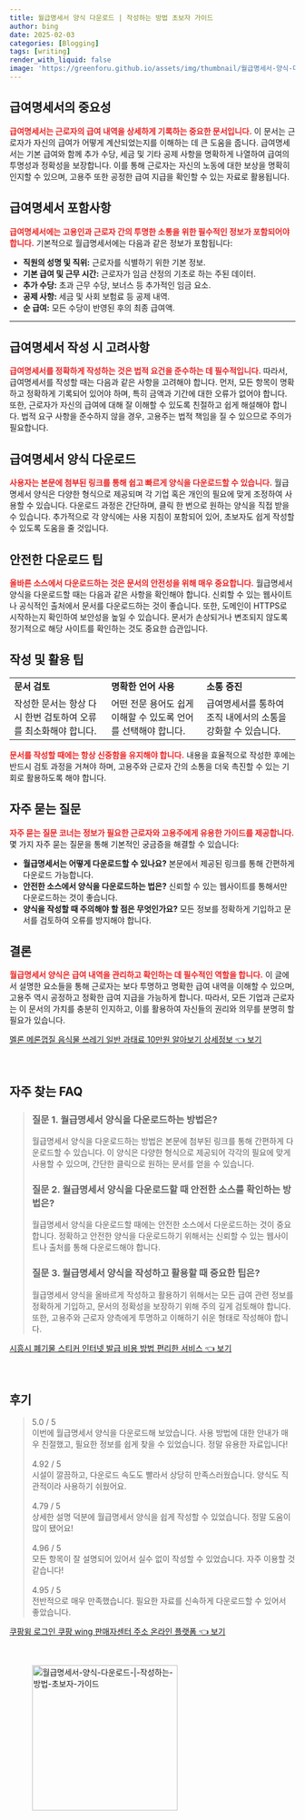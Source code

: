 ```yaml
---
title: 월급명세서 양식 다운로드 | 작성하는 방법 초보자 가이드
author: bing
date: 2025-02-03
categories: [Blogging]
tags: [writing]
render_with_liquid: false
image: 'https://greenforu.github.io/assets/img/thumbnail/월급명세서-양식-다운로드-|-작성하는-방법-초보자-가이드.webp'
---
```



<h2 id='급여명세서의 중요성'>급여명세서의 중요성</h2>

<p><b><span style="color: #ee2323;">급여명세서는 근로자의 급여 내역을 상세하게 기록하는 중요한 문서입니다.</span></b> 이 문서는 근로자가 자신의 급여가 어떻게 계산되었는지를 이해하는 데 큰 도움을 줍니다. 급여명세서는 기본 급여와 함께 추가 수당, 세금 및 기타 공제 사항을 명확하게 나열하여 급여의 투명성과 정확성을 보장합니다. 이를 통해 근로자는 자신의 노동에 대한 보상을 명확히 인지할 수 있으며, 고용주 또한 공정한 급여 지급을 확인할 수 있는 자료로 활용됩니다.</p>

<h2 id='급여명세서 포함사항'>급여명세서 포함사항</h2>

<p><b><span style="color: #ee2323;">급여명세서에는 고용인과 근로자 간의 투명한 소통을 위한 필수적인 정보가 포함되어야 합니다.</span></b> 기본적으로 월급명세서에는 다음과 같은 정보가 포함됩니다:</p>

<ul>
    <li><b>직원의 성명 및 직위:</b> 근로자를 식별하기 위한 기본 정보.</li>
    <li><b>기본 급여 및 근무 시간:</b> 근로자가 임금 산정의 기초로 하는 주된 데이터.</li>
    <li><b>추가 수당:</b> 초과 근무 수당, 보너스 등 추가적인 임금 요소.</li>
    <li><b>공제 사항:</b> 세금 및 사회 보험료 등 공제 내역.</li>
    <li><b>순 급여:</b> 모든 수당이 반영된 후의 최종 급여액.</li>
</ul>

<hr />

<h2 id='급여명세서 작성 시 고려사항'>급여명세서 작성 시 고려사항</h2>

<p><b><span style="color: #ee2323;">급여명세서를 정확하게 작성하는 것은 법적 요건을 준수하는 데 필수적입니다.</span></b> 따라서, 급여명세서를 작성할 때는 다음과 같은 사항을 고려해야 합니다. 먼저, 모든 항목이 명확하고 정확하게 기록되어 있어야 하며, 특히 금액과 기간에 대한 오류가 없어야 합니다. 또한, 근로자가 자신의 급여에 대해 잘 이해할 수 있도록 친절하고 쉽게 해설해야 합니다. 법적 요구 사항을 준수하지 않을 경우, 고용주는 법적 책임을 질 수 있으므로 주의가 필요합니다.</p>

<h2 id='급여명세서 양식 다운로드'>급여명세서 양식 다운로드</h2>

<p><b><span style="color: #ee2323;">사용자는 본문에 첨부된 링크를 통해 쉽고 빠르게 양식을 다운로드할 수 있습니다.</span></b> 월급명세서 양식은 다양한 형식으로 제공되며 각 기업 혹은 개인의 필요에 맞게 조정하여 사용할 수 있습니다. 다운로드 과정은 간단하며, 클릭 한 번으로 원하는 양식을 직접 받을 수 있습니다. 추가적으로 각 양식에는 사용 지침이 포함되어 있어, 초보자도 쉽게 작성할 수 있도록 도움을 줄 것입니다.</p>

<h2 id='안전한 다운로드 팁'>안전한 다운로드 팁</h2>

<p><b><span style="color: #ee2323;">올바른 소스에서 다운로드하는 것은 문서의 안전성을 위해 매우 중요합니다.</span></b> 월급명세서 양식을 다운로드할 때는 다음과 같은 사항을 확인해야 합니다. 신뢰할 수 있는 웹사이트나 공식적인 출처에서 문서를 다운로드하는 것이 좋습니다. 또한, 도메인이 HTTPS로 시작하는지 확인하여 보안성을 높일 수 있습니다. 문서가 손상되거나 변조되지 않도록 정기적으로 해당 사이트를 확인하는 것도 중요한 습관입니다.</p>

<h2 id='작성 및 활용 팁'>작성 및 활용 팁</h2>

<table>
    <tr>
        <td><b>문서 검토</b></td>
        <td><b>명확한 언어 사용</b></td>
        <td><b>소통 증진</b></td>
    </tr>
    <tr>
        <td>작성한 문서는 항상 다시 한번 검토하여 오류를 최소화해야 합니다.</td>
        <td>어떤 전문 용어도 쉽게 이해할 수 있도록 언어를 선택해야 합니다.</td>
        <td>급여명세서를 통하여 조직 내에서의 소통을 강화할 수 있습니다.</td>
    </tr>
</table>

<p><b><span style="color: #ee2323;">문서를 작성할 때에는 항상 신중함을 유지해야 합니다.</span></b> 내용을 효율적으로 작성한 후에는 반드시 검토 과정을 거쳐야 하며, 고용주와 근로자 간의 소통을 더욱 촉진할 수 있는 기회로 활용하도록 해야 합니다.</p>

<h2 id='자주 묻는 질문'>자주 묻는 질문</h2>

<p><b><span style="color: #ee2323;">자주 묻는 질문 코너는 정보가 필요한 근로자와 고용주에게 유용한 가이드를 제공합니다.</span></b> 몇 가지 자주 묻는 질문을 통해 기본적인 궁금증을 해결할 수 있습니다:</p>

<ul>
    <li><b>월급명세서는 어떻게 다운로드할 수 있나요?</b> 본문에서 제공된 링크를 통해 간편하게 다운로드 가능합니다.</li>
    <li><b>안전한 소스에서 양식을 다운로드하는 법은?</b> 신뢰할 수 있는 웹사이트를 통해서만 다운로드하는 것이 좋습니다.</li>
    <li><b>양식을 작성할 때 주의해야 할 점은 무엇인가요?</b> 모든 정보를 정확하게 기입하고 문서를 검토하여 오류를 방지해야 합니다.</li>
</ul>

<h2 id='결론'>결론</h2>

<p><b><span style="color: #ee2323;">월급명세서 양식은 급여 내역을 관리하고 확인하는 데 필수적인 역할을 합니다.</span></b> 이 글에서 설명한 요소들을 통해 근로자는 보다 투명하고 명확한 급여 내역을 이해할 수 있으며, 고용주 역시 공정하고 정확한 급여 지급을 가능하게 합니다. 따라서, 모든 기업과 근로자는 이 문서의 가치를 충분히 인지하고, 이를 활용하여 자신들의 권리와 의무를 분명히 할 필요가 있습니다.</p>


<p><a class="click-button" title="멜론 메론껍질 음식물 쓰레기 일반 과태료 10만원 알아보기 상세정보" href="https://greenforu.github.io/posts/%EB%A9%9C%EB%A1%A0-%EB%A9%94%EB%A1%A0%EA%BB%8D%EC%A7%88-%EC%9D%8C%EC%8B%9D%EB%AC%BC-%EC%93%B0%EB%A0%88%EA%B8%B0-%EC%9D%BC%EB%B0%98-%EA%B3%BC%ED%83%9C%EB%A3%8C-10%EB%A7%8C%EC%9B%90-%EC%95%8C%EC%95%84%EB%B3%B4%EA%B8%B0-%EC%83%81%EC%84%B8%EC%A0%95%EB%B3%B4/" rel="dofollow">멜론 메론껍질 음식물 쓰레기 일반 과태료 10만원 알아보기 상세정보 👈 보기</a></p><br>
<h2 id='자주_찾는_FAQ'>자주 찾는 FAQ</h2>
<div itemscope="" itemtype="https://schema.org/FAQPage"> 
<blockquote> 
<div itemscope="" itemprop="mainEntity" itemtype="https://schema.org/Question"> 
<h3 itemprop="name">질문 1. 월급명세서 양식을 다운로드하는 방법은?</h3> 
<div itemscope="" itemprop="acceptedAnswer" itemtype="https://schema.org/Answer"> 
<span itemprop="text"> 
<p>월급명세서 양식을 다운로드하는 방법은 본문에 첨부된 링크를 통해 간편하게 다운로드할 수 있습니다. 이 양식은 다양한 형식으로 제공되어 각각의 필요에 맞게 사용할 수 있으며, 간단한 클릭으로 원하는 문서를 얻을 수 있습니다.</p> 
</span> 
</div> 
</div> 

<div itemscope="" itemprop="mainEntity" itemtype="https://schema.org/Question"> 
<h3 itemprop="name">질문 2. 월급명세서 양식을 다운로드할 때 안전한 소스를 확인하는 방법은?</h3> 
<div itemscope="" itemprop="acceptedAnswer" itemtype="https://schema.org/Answer"> 
<span itemprop="text"> 
<p>월급명세서 양식을 다운로드할 때에는 안전한 소스에서 다운로드하는 것이 중요합니다. 정확하고 안전한 양식을 다운로드하기 위해서는 신뢰할 수 있는 웹사이트나 출처를 통해 다운로드해야 합니다.</p> 
</span> 
</div> 
</div> 

<div itemscope="" itemprop="mainEntity" itemtype="https://schema.org/Question"> 
<h3 itemprop="name">질문 3. 월급명세서 양식을 작성하고 활용할 때 중요한 팁은?</h3> 
<div itemscope="" itemprop="acceptedAnswer" itemtype="https://schema.org/Answer"> 
<span itemprop="text"> 
<p>월급명세서 양식을 올바르게 작성하고 활용하기 위해서는 모든 급여 관련 정보를 정확하게 기입하고, 문서의 정확성을 보장하기 위해 주의 깊게 검토해야 합니다. 또한, 고용주와 근로자 양측에게 투명하고 이해하기 쉬운 형태로 작성해야 합니다.</p> 
</span> 
</div> 
</div> 
</blockquote> 
</div>
<p><a class="click-button" title="시흥시 폐기물 스티커 인터넷 발급 비용 방법 편리한 서비스" href="https://greenforu.github.io/posts/%EC%8B%9C%ED%9D%A5%EC%8B%9C-%ED%8F%90%EA%B8%B0%EB%AC%BC-%EC%8A%A4%ED%8B%B0%EC%BB%A4-%EC%9D%B8%ED%84%B0%EB%84%B7-%EB%B0%9C%EA%B8%89-%EB%B9%84%EC%9A%A9-%EB%B0%A9%EB%B2%95-%ED%8E%B8%EB%A6%AC%ED%95%9C-%EC%84%9C%EB%B9%84%EC%8A%A4/" rel="dofollow">시흥시 폐기물 스티커 인터넷 발급 비용 방법 편리한 서비스 👈 보기</a></p><br>
<h2 id='후기'>후기</h2>
<div itemscope itemtype="https://schema.org/Product">
  <blockquote>
  <div itemprop="review" itemscope itemtype="https://schema.org/Review">
      <div itemprop="reviewRating" itemscope itemtype="https://schema.org/Rating"> <span itemprop="ratingValue">5.0</span> / <span itemprop="bestRating">5</span> </div>
      <span itemprop="reviewBody">이번에 월급명세서 양식을 다운로드해 보았습니다. 사용 방법에 대한 안내가 매우 친절했고, 필요한 정보를 쉽게 찾을 수 있었습니다. 정말 유용한 자료입니다!</span>
  </div>
  <br>
  <div itemprop="review" itemscope itemtype="https://schema.org/Review">
      <div itemprop="reviewRating" itemscope itemtype="https://schema.org/Rating"> <span itemprop="ratingValue">4.92</span> / <span itemprop="bestRating">5</span> </div>
      <span itemprop="reviewBody">시설이 깔끔하고, 다운로드 속도도 빨라서 상당히 만족스러웠습니다. 양식도 직관적이라 사용하기 쉬웠어요.</span>
  </div>
  <br>
  <div itemprop="review" itemscope itemtype="https://schema.org/Review">
      <div itemprop="reviewRating" itemscope itemtype="https://schema.org/Rating"> <span itemprop="ratingValue">4.79</span> / <span itemprop="bestRating">5</span> </div>
      <span itemprop="reviewBody">상세한 설명 덕분에 월급명세서 양식을 쉽게 작성할 수 있었습니다. 정말 도움이 많이 됐어요!</span>
  </div>
  <br>
  <div itemprop="review" itemscope itemtype="https://schema.org/Review">
      <div itemprop="reviewRating" itemscope itemtype="https://schema.org/Rating"> <span itemprop="ratingValue">4.96</span> / <span itemprop="bestRating">5</span> </div>
      <span itemprop="reviewBody">모든 항목이 잘 설명되어 있어서 실수 없이 작성할 수 있었습니다. 자주 이용할 것 같습니다!</span>
  </div>
  <br>
  <div itemprop="review" itemscope itemtype="https://schema.org/Review">
      <div itemprop="reviewRating" itemscope itemtype="https://schema.org/Rating"> <span itemprop="ratingValue">4.95</span> / <span itemprop="bestRating">5</span> </div>
      <span itemprop="reviewBody">전반적으로 매우 만족했습니다. 필요한 자료를 신속하게 다운로드할 수 있어서 좋았습니다.</span>
  </div>
  </blockquote>
</div>
<p><a class="click-button" title="쿠팡윙 로그인 쿠팡 wing 판매자센터 주소 온라인 플랫폼" href="https://greenforu.github.io/posts/%EC%BF%A0%ED%8C%A1%EC%9C%99-%EB%A1%9C%EA%B7%B8%EC%9D%B8-%EC%BF%A0%ED%8C%A1-wing-%ED%8C%90%EB%A7%A4%EC%9E%90%EC%84%BC%ED%84%B0-%EC%A3%BC%EC%86%8C-%EC%98%A8%EB%9D%BC%EC%9D%B8-%ED%94%8C%EB%9E%AB%ED%8F%BC/" rel="dofollow">쿠팡윙 로그인 쿠팡 wing 판매자센터 주소 온라인 플랫폼 👈 보기</a></p><br>
<figure class="image"><img src="https://greenforu.github.io/assets/img/thumbnail/월급명세서-양식-다운로드-|-작성하는-방법-초보자-가이드.webp" alt="월급명세서-양식-다운로드-|-작성하는-방법-초보자-가이드" width="256" height="256"></figure>